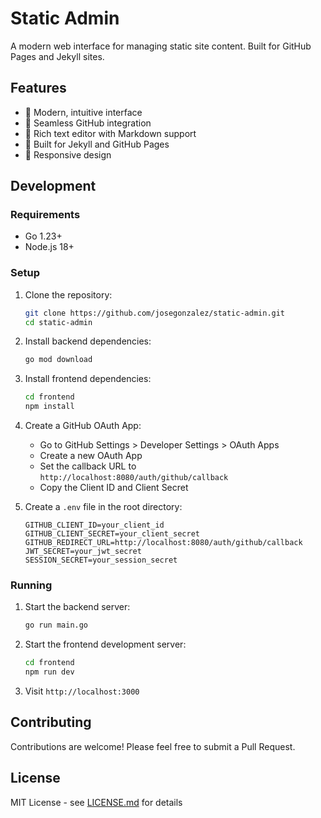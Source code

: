 # Static Admin

A modern web interface for managing static site content. Built for GitHub Pages and Jekyll sites.

## Features

- 🎨 Modern, intuitive interface
- 🔄 Seamless GitHub integration
- 📝 Rich text editor with Markdown support
- 🎯 Built for Jekyll and GitHub Pages
- 📱 Responsive design

## Development

### Requirements

- Go 1.23+
- Node.js 18+

### Setup

1. Clone the repository:

   ```bash
   git clone https://github.com/josegonzalez/static-admin.git
   cd static-admin
   ```

2. Install backend dependencies:

   ```bash
   go mod download
   ```

3. Install frontend dependencies:

   ```bash
   cd frontend
   npm install
   ```

4. Create a GitHub OAuth App:
   - Go to GitHub Settings > Developer Settings > OAuth Apps
   - Create a new OAuth App
   - Set the callback URL to `http://localhost:8080/auth/github/callback`
   - Copy the Client ID and Client Secret

5. Create a `.env` file in the root directory:

   ```env
   GITHUB_CLIENT_ID=your_client_id
   GITHUB_CLIENT_SECRET=your_client_secret
   GITHUB_REDIRECT_URL=http://localhost:8080/auth/github/callback
   JWT_SECRET=your_jwt_secret
   SESSION_SECRET=your_session_secret
   ```

### Running

1. Start the backend server:

   ```bash
   go run main.go
   ```

2. Start the frontend development server:

   ```bash
   cd frontend
   npm run dev
   ```

3. Visit `http://localhost:3000`

## Contributing

Contributions are welcome! Please feel free to submit a Pull Request.

## License

MIT License - see [LICENSE.md](LICENSE.md) for details
